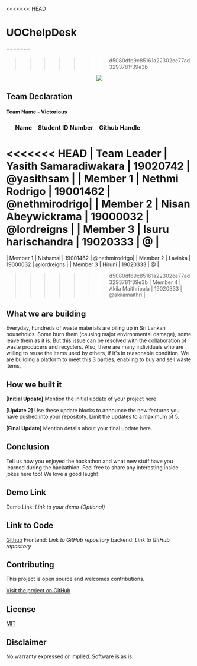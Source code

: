 <<<<<<< HEAD
# UOChelpDesk

=======
>>>>>>> d5080dfb9c85161a22302ce77ad3293781f39e3b
<center>
<img src="https://i.imgur.com/LqUtyGh.png">
</center>

## Team Declaration

#### Team Name - Victorious

|             | Name                         | Student ID Number | Github Handle |
|-------------|------------------------------|-------------------|---------------|
<<<<<<< HEAD
| Team Leader | Yasith Samaradiwakara        | 19020742          | @yasithsam    |
| Member 1    | Nethmi Rodrigo               | 19001462          | @nethmirodrigo|
| Member 2    | Nisan Abeywickrama           | 19000032          | @lordreigns   |
| Member 3    | Isuru harischandra           | 19020333          | @             |
=======
| Member 1    | Nishamal                     | 19001462          | @nethmirodrigo|
| Member 2    | Lavinka                      | 19000032          | @lordreigns   |
| Member 3    | Hiruni                       | 19020333          | @             |
>>>>>>> d5080dfb9c85161a22302ce77ad3293781f39e3b
| Member 4    | Akila Maithripala            | 19020333          | @akilamaithri |     

## What we are building
 
Everyday, hundreds of waste materials are piling up in Sri Lankan households. Some burn them (causing major environmental damage), some leave them as it is. But this issue can be resolved with the collaboration of waste producers and recyclers. Also, there are many individuals who are willing to reuse the items used by others, if it's in reasonable condition. We are building a platform to meet this 3 parties, enabling to buy and sell waste items,  

## How we built it

**[Initial Update]**
Mention the initial update of your project here

**[Update 2]**
Use these update blocks to announce the new features you have pushed into your repositoty. Limit the updates to a maximum of 5.


**[Final Update]**
Mention details about your final update here.

## Conclusion
Tell us how you enjoyed the hackathon and what new stuff have you learned during the hackathion. Feel free to share any interesting inside jokes here too! We love a good laugh!


## Demo Link
 Demo Link: <i>Link to your demo (Optional)</i>


## Link to Code
<u>Github</u> 
Frontend: <i>Link to GitHub repository</i>
backend: <i>Link to GitHub repository</i>

## Contributing

This project is open source and welcomes contributions. 

[Visit the project on GitHub](https://github.com/Suvink/volunteer-me)

## License

[MIT](http://www.opensource.org/licenses/mit-license.html)

## Disclaimer

No warranty expressed or implied. Software is as is.